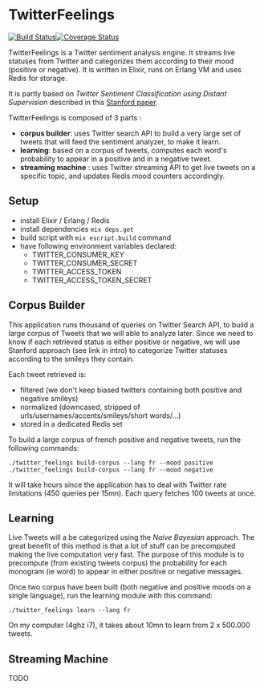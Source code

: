 # TwitterFeelings

[![Build Status](https://travis-ci.org/cblavier/twitter-feelings.svg?branch=master)](https://travis-ci.org/cblavier/twitter-feelings)[![Coverage Status](https://coveralls.io/repos/cblavier/twitter-feelings/badge.svg?branch=master)](https://coveralls.io/r/cblavier/twitter-feelings?branch=master)

TwitterFeelings is a Twitter sentiment analysis engine. It streams live statuses from Twitter and categorizes them according to their mood (positive or negative).
It is written in Elixir, runs on Erlang VM and uses Redis for storage.

It is partly based on _Twitter Sentiment Classification using Distant Supervision_ described in this [Stanford paper](http://cs.stanford.edu/people/alecmgo/papers/TwitterDistantSupervision09.pdf).

TwitterFeelings is composed of 3 parts :
- **corpus builder**: uses Twitter search API to build a very large set of tweets that will feed the sentiment analyzer, to make it learn.
- **learning**: based on a corpus of tweets, computes each word's probability to appear in a positive and in a negative tweet.
- **streaming machine** : uses Twitter streaming API to get live tweets on a specific topic, and updates Redis mood counters accordingly.

## Setup
- install Elixir / Erlang / Redis
- install dependencies `mix deps.get`
- build script with `mix escript.build` command
- have following environment variables declared:
   - TWITTER_CONSUMER_KEY
   - TWITTER_CONSUMER_SECRET
   - TWITTER_ACCESS_TOKEN
   - TWITTER_ACCESS_TOKEN_SECRET

## Corpus Builder
This application runs thousand of queries on Twitter Search API, to build a large corpus of Tweets that we will able to analyze later.
Since we need to know if each retrieved status is either positive or negative, we will use Stanford approach (see link in intro) to categorize Twitter statuses according to the smileys they contain.

Each tweet retrieved is:
  - filtered (we don't keep biased twitters containing both positive and negative smileys)
  - normalized (downcased, stripped of urls/usernames/accents/smileys/short words/...)
  - stored in a dedicated Redis set

To build a large corpus of french positive and negative tweets, run the following commands:
```
./twitter_feelings build-corpus --lang fr --mood positive
./twitter_feelings build-corpus --lang fr --mood negative
```
It will take hours since the application has to deal with Twitter rate limitations (450 queries per 15mn).
Each query fetches 100 tweets at once.

## Learning
Live Tweets will a be categorized using the _Naive Bayesian_ approach. The great benefit of this method is that a lot of stuff can be precomputed making the live computation very fast. The purpose of this module is to precompute (from existing tweets corpus) the probability for each monogram (ie word) to appear in either positive or negative messages.

Once two corpus have been built (both negative and positive moods on a single language), run the learning module with this command:
```
./twitter_feelings learn --lang fr
```
On my computer (4ghz i7), it takes about 10mn to learn from 2 x 500.000 tweets.

## Streaming Machine
TODO

